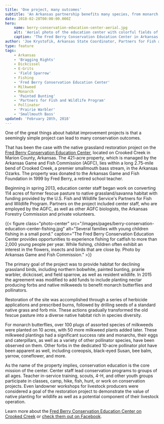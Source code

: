 ```yaml
---
title: 'One project, many outcomes'
subtitle: 'An Arkansas partnership benefits many species, from monarch butterflies to prairie warblers'
date: 2018-02-28T00:00:00.000Z
hero:
    name: berry-conservation-education-center-aerial.jpg
    alt: 'Aerial photo of the education center with colorful fields of flowers and a red visitors center.'
    caption: 'The Fred Berry Conservation Education Center in Arkansas sits on 21 acres donated by a retired schoolteacher. The center is restoring some of the land to native grassland/savanna habitat with funding provided by the U.S. Fish and Wildlife Service’s Partners for Fish and Wildlife Program. Photo by Arkansas Game and Fish Commission.'
author: 'Joe Krystofik, Arkansas State Coordinator, Partners for Fish and Wildlife'
type: feature
tags:
    - Arkansas
    - 'Bragging Rights'
    - Dickcissel
    - E-Grits
    - 'Field Sparrow'
    - Fishing
    - 'Fred Berry Conservation Education Center'
    - Milkweed
    - Monarch
    - 'Painted Bunting'
    - 'Partners for Fish and Wildlife Program'
    - Pollinator
    - 'Prairie Warbler'
    - 'Smallmouth Bass'
updated: 'February 28th, 2018'
---
```


One of the great things about habitat improvement projects is that a seemingly simple project can lead to many conservation outcomes.

That has been the case with the native grassland restoration project on the [Fred Berry Conservation Education Center](https://www.facebook.com/FredBerryConservationEducationCenter/), located on Crooked Creek in Marion County, Arkansas. The 421-acre property, which is managed by the Arkansas Game and Fish Commission (AGFC), lies within a long 2.75-mile bend of Crooked Creek, a premier smallmouth bass stream, in the Arkansas Ozarks.  The property was donated to the Arkansas Game and Fish Foundation in 1999 by Fred Berry, a retired school teacher.

Beginning in spring 2013, education center staff began work on converting 114 acres of former fescue pasture to native grassland/savanna habitat with funding provided by the U.S. Fish and Wildlife Service's Partners for Fish and Wildlife Program.  Partners on the project included center staff, who are employed by the AGFC, as well as other AGFC biologists, the Arkansas Forestry Commission and private volunteers.

{{< figure class="photo-center" src="/images/pages/berry-conservation-education-center-fishing.jpg" alt="Several families with young children fishing in a small pond." caption="The Fred Berry Conservation Education Center provides opportunities to experience fishing for catfish to more than 2,000 young people per year.  While fishing, children often exhibit an interest in the flowers, insects and birds that are close by. Photo by Arkansas Game and Fish Commission." >}}

The primary goal of the project was to provide habitat for declining grassland birds, including northern bobwhite, painted bunting, prairie warbler, dickcissel, and field sparrow, as well as resident wildlife. In 2015 the agreement was modified to add funds to include planting nectar producing forbs and native milkweeds to benefit monarch butterflies and pollinators.

Restoration of the site was accomplished through a series of herbicide applications and prescribed burns, followed by drilling seeds of a standard native grass and forb mix. These actions gradually transformed the old fescue pasture into a diverse native habitat rich in species diversity. 

For monarch butterflies, over 100 plugs of assorted species of milkweeds were planted on 10 acres, with 50 more milkweed plants added later.  These milkweed plantings had a significant success rate and monarchs, their eggs and caterpillars, as well as a variety of other pollinator species, have been observed on them.  Other forbs in the dedicated 10-acre pollinator plot have been apparent as well, including coreopsis, black-eyed Susan, bee balm, yarrow, coneflower, and more.

As the name of the property implies, conservation education is the core mission of the center.  Center staff lead conservation programs to groups of all ages.  Teacher in-service training, scouts, 4-H, and other youth groups participate in classes, camp, hike, fish, hunt, or work on conservation projects.  Even landowner workshops for livestock producers were considered a goal of the restoration project to demonstrate the value of native planting for wildlife as well as a potential component of their livestock operation.

Learn more about the [Fred Berry Conservation Education Center on Crooked Creek](https://agfc.com/en/explore-outdoors/nature-and-education-centers/fbcec/) or [check them out on Facebook](https://www.facebook.com/FredBerryConservationEducationCenter).
